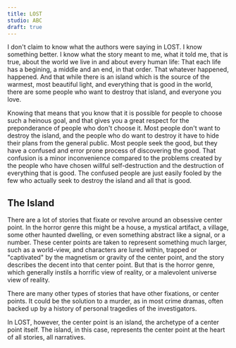 ```yaml
---
title: LOST
studio: ABC
draft: true
---
```

I don't claim to know what the authors were saying in LOST. I know something better. I know what the story meant to me, what it told me, that is true, about the world we live in and about every human life: That each life has a begining, a middle and an end, in that order. That whatever happened, happened. And that while there is an island which is the source of the warmest, most beautiful light, and everything that is good in the world, there are some people who want to destroy that island, and everyone you love.

Knowing that means that you know that it is possible for people to choose such a heinous goal, and that gives you a great respect for the preponderance of people who don't choose it. Most people don't want to destroy the island, and the people who do want to destroy it have to hide their plans from the general public. Most people seek the good, but they have a confused and error prone process of discovering the good. That confusion is a minor inconvenience compared to the problems created by the people who have chosen willful self-destruction and the destruction of everything that is good. The confused people are just easily fooled by the few who actually seek to destroy the island and all that is good.

## The Island

There are a lot of stories that fixate or revolve around an obsessive center point. In the horror genre this might be a house, a mystical artifact, a village, some other haunted dwelling, or even something abstract like a signal, or a number. These center points are taken to represent something much larger, such as a world-view, and characters are lured within, trapped or "captivated" by the magnetism or gravity of the center point, and the story describes the decent into that center point. But that is the horror genre, which generally instils a horrific view of reality, or a malevolent universe view of reality.

There are many other types of stories that have other fixations, or center points. It could be the solution to a murder, as in most crime dramas, often backed up by a history of personal tragedies of the investigators.

In LOST, however, the center point is an island, the archetype of a center point itself. The island, in this case, represents the center point at the heart of all stories, all narratives.

